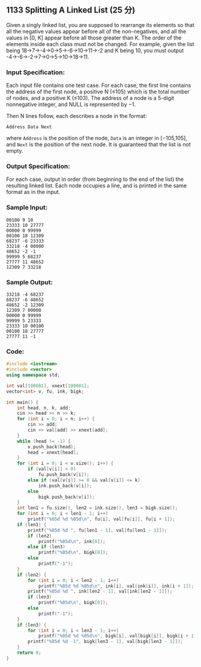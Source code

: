 ##  **1133 Splitting A Linked List (25 分)** 

Given a singly linked list, you are supposed to rearrange its elements so that all the negative values appear before all of the non-negatives, and all the values in [0, K] appear before all those greater than K. The order of the elements inside each class must not be changed. For example, given the list being 18→7→-4→0→5→-6→10→11→-2 and K being 10, you must output -4→-6→-2→7→0→5→10→18→11.

### Input Specification:

Each input file contains one test case. For each case, the first line contains the address of the first node, a positive N (≤105) which is the total number of nodes, and a positive K (≤103). The address of a node is a 5-digit nonnegative integer, and NULL is represented by −1.

Then N lines follow, each describes a node in the format:

```
Address Data Next
```

where `Address` is the position of the node, `Data` is an integer in [−105,105], and `Next` is the position of the next node. It is guaranteed that the list is not empty.

### Output Specification:

For each case, output in order (from beginning to the end of the list) the resulting linked list. Each node occupies a line, and is printed in the same format as in the input.

### Sample Input:

```in
00100 9 10
23333 10 27777
00000 0 99999
00100 18 12309
68237 -6 23333
33218 -4 00000
48652 -2 -1
99999 5 68237
27777 11 48652
12309 7 33218
```

### Sample Output:

```out
33218 -4 68237
68237 -6 48652
48652 -2 12309
12309 7 00000
00000 0 99999
99999 5 23333
23333 10 00100
00100 18 27777
27777 11 -1
```

### Code:

```c++
#include <iostream>
#include <vector>
using namespace std;

int val[100001], xnext[100001];
vector<int> v, fu, ink, bigk;

int main() {
    int head, n, k, add;
    cin >> head >> n >> k;
    for (int i = 0; i < n; i++) {
        cin >> add;
        cin >> val[add] >> xnext[add];
    }
    while (head != -1) {
        v.push_back(head);
        head = xnext[head];
    }
    for (int i = 0; i < v.size(); i++) {
        if (val[v[i]] < 0)
            fu.push_back(v[i]);
        else if (val[v[i]] >= 0 && val[v[i]] <= k)
            ink.push_back(v[i]);
        else
            bigk.push_back(v[i]);
    }
    int len1 = fu.size(), len2 = ink.size(), len3 = bigk.size();
    for (int i = 0; i < len1 - 1; i++)
        printf("%05d %d %05d\n", fu[i], val[fu[i]], fu[i + 1]);
    if (len1) {
        printf("%05d %d ", fu[len1 - 1], val[fu[len1 - 1]]);
        if (len2)
            printf("%05d\n", ink[0]);
        else if (len3)
            printf("%05d\n", bigk[0]);
        else
            printf("-1");
    }
    if (len2) {
        for (int i = 0; i < len2 - 1; i++)
            printf("%05d %d %05d\n", ink[i], val[ink[i]], ink[i + 1]);
        printf("%05d %d ", ink[len2 - 1], val[ink[len2 - 1]]);
        if (len3)
            printf("%05d\n", bigk[0]);
        else
            printf("-1");
    }
    if (len3) {
        for (int i = 0; i < len3 - 1; i++)
            printf("%05d %d %05d\n", bigk[i], val[bigk[i]], bigk[i + 1]);
        printf("%05d %d -1", bigk[len3 - 1], val[bigk[len3 - 1]]);
    }
    return 0;
}
```

